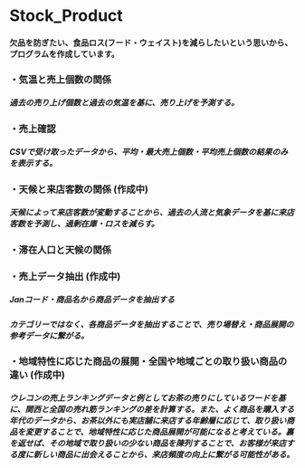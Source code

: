 # Stock_Product

#### 欠品を防ぎたい、食品ロス(フード・ウェイスト)を減らしたいという思いから、プログラムを作成しています。


### ・気温と売上個数の関係

##### 過去の売り上げ個数と過去の気温を基に、売り上げを予測する。

### ・売上確認

##### CSVで受け取ったデータから、平均・最大売上個数・平均売上個数の結果のみを表示する。

### ・天候と来店客数の関係 (作成中)

##### 天候によって来店客数が変動することから、過去の人流と気象データを基に来店客数を予測し、過剰在庫・ロスを減らす。

### ・滞在人口と天候の関係

### ・売上データ抽出 (作成中)

##### Janコード・商品名から商品データを抽出する

##### カテゴリーではなく、各商品データを抽出することで、売り場替え・商品展開の参考データに繋がる。

### ・地域特性に応じた商品の展開・全国や地域ごとの取り扱い商品の違い (作成中)

##### ウレコンの売上ランキングデータと例としてお茶の売りにしているワードを基に、関西と全国の売れ筋ランキングの差を計算する。また、よく商品を購入する年代のデータから、お茶以外にも実店舗に来店する年齢層に応じて、取り扱い商品を変更することで、地域特性に応じた商品展開が可能になると考えている。裏を返せば、その地域で取り扱いの少ない商品を陳列することで、お客様が来店する度に新しい商品に出会えることから、来店頻度の向上に繋がる可能性がある。
